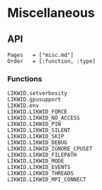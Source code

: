 # Miscellaneous

## API

```@index
Pages   = ["misc.md"]
Order   = [:function, :type]
```

### Functions

```@docs
LIKWID.setverbosity
LIKWID.gpusupport
LIKWID.env
LIKWID.LIKWID_FORCE
LIKWID.LIKWID_NO_ACCESS
LIKWID.LIKWID_PIN
LIKWID.LIKWID_SILENT
LIKWID.LIKWID_SKIP
LIKWID.LIKWID_DEBUG
LIKWID.LIKWID_IGNORE_CPUSET
LIKWID.LIKWID_FILEPATH
LIKWID.LIKWID_MODE
LIKWID.LIKWID_EVENTS
LIKWID.LIKWID_THREADS
LIKWID.LIKWID_MPI_CONNECT
```